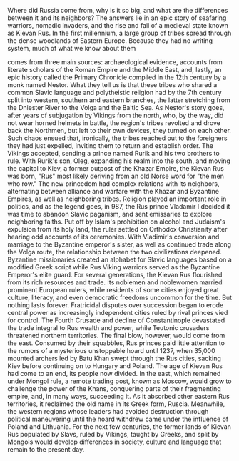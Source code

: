 
Where did Russia come from,
why is it so big,
and what are the differences 
between it and its neighbors?
The answers lie in an epic story
of seafaring warriors,
nomadic invaders,
and the rise and fall of a medieval state
known as Kievan Rus.
In the first millennium,
a large group of tribes spread through
the dense woodlands of Eastern Europe.
Because they had no writing system,
much of what we know about them

comes from three main sources:
archaeological evidence,
accounts from literate scholars 
of the Roman Empire and the Middle East,
and, lastly, an epic history called 
the Primary Chronicle
compiled in the 12th century 
by a monk named Nestor.
What they tell us is that these tribes
who shared a common Slavic language
and polytheistic religion
had by the 7th century split into
western, southern and eastern branches,
the latter stretching from 
the Dniester River
to the Volga and the Baltic Sea.
As Nestor&#39;s story goes, after years of
subjugation by Vikings from the north,
who, by the way, did not wear 
horned helmets in battle,
the region&#39;s tribes revolted
and drove back the Northmen,
but left to their own devices, 
they turned on each other.
Such chaos ensued that, ironically,
the tribes reached out to the foreigners
they had just expelled,
inviting them to return 
and establish order.
The Vikings accepted, sending a prince
named Rurik and his two brothers to rule.
With Rurik&#39;s son, Oleg, 
expanding his realm into the south,
and moving the capitol to Kiev,
a former outpost of the Khazar Empire,
the Kievan Rus was born,
&quot;Rus&quot; most likely deriving from 
an old Norse word for &quot;the men who row.&quot;
The new princedom had complex relations
with its neighbors,
alternating between alliance and warfare
with the Khazar and Byzantine Empires,
as well as neighboring tribes.
Religion played an important 
role in politics,
and as the legend goes, in 987,
the Rus prince Vladamir I decided
it was time to abandon Slavic paganism,
and sent emissaries 
to explore neighboring faiths.
Put off by Islam&#39;s prohibition on alcohol
and Judaism&#39;s expulsion 
from its holy land,
the ruler settled on Orthodox Christianity
after hearing odd accounts 
of its ceremonies.
With Vladimir&#39;s conversion and marriage
to the Byzantine emperor&#39;s sister,
as well as continued trade 
along the Volga route,
the relationship between 
the two civilizations deepened.
Byzantine missionaries created an alphabet
for Slavic languages
based on a modified Greek script
while Rus Viking warriors served as the
Byzantine Emperor&#39;s elite guard.
For several generations,
the Kievan Rus flourished
from its rich resources and trade.
Its noblemen and noblewomen married
prominent European rulers,
while residents of some cities 
enjoyed great culture,
literacy, and even democratic freedoms 
uncommon for the time.
But nothing lasts forever.
Fratricidal disputes over succession
began to erode central power
as increasingly independent cities
ruled by rival princes vied for control.
The Fourth Crusade 
and decline of Constantinople
devastated the trade integral 
to Rus wealth and power,
while Teutonic crusaders 
threatened northern territories.
The final blow, however, would 
come from the east.
Consumed by their squabbles,
Rus princes paid little attention 
to the rumors
of a mysterious unstoppable hoard
until 1237, when 35,000 mounted 
archers led by Batu Khan
swept through the Rus cities,
sacking Kiev before continuing 
on to Hungary and Poland.
The age of Kievan Rus had come to an end,
its people now divided.
In the east, which remained 
under Mongol rule,
a remote trading post, known as Moscow,
would grow to challenge 
the power of the Khans,
conquering parts 
of their fragmenting empire,
and, in many ways, succeeding it.
As it absorbed other 
eastern Rus territories,
it reclaimed the old name 
in its Greek form, Ruscia.
Meanwhile, the western regions
whose leaders had avoided destruction
through political maneuvering 
until the hoard withdrew
came under the influence of Poland
and Lithuania.
For the next few centuries,
the former lands of Kievan Rus
populated by Slavs,
ruled by Vikings,
taught by Greeks,
and split by Mongols
would develop differences in society,
culture and language
that remain to the present day.
